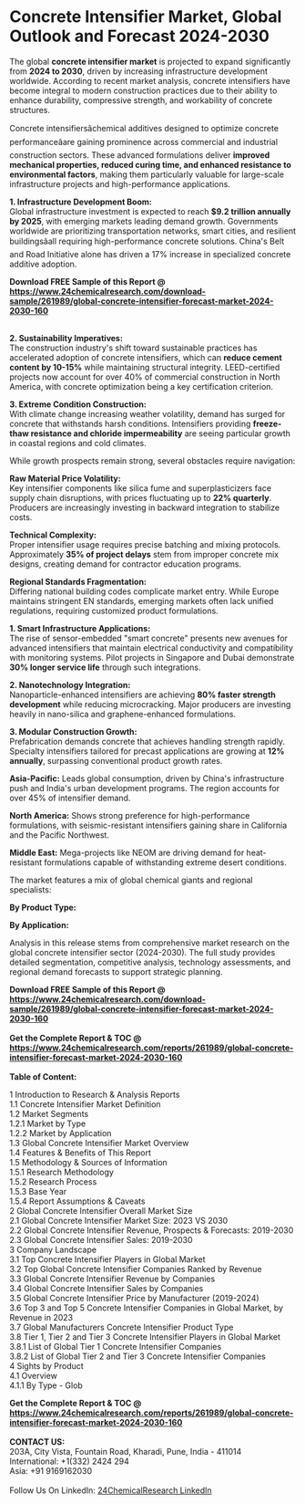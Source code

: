 <h1>Concrete Intensifier Market, Global Outlook and Forecast 2024-2030</h1><p>The global <strong>concrete intensifier market</strong> is projected to expand significantly from <strong>2024 to 2030</strong>, driven by increasing infrastructure development worldwide. According to recent market analysis, concrete intensifiers have become integral to modern construction practices due to their ability to enhance durability, compressive strength, and workability of concrete structures.</p><p>Concrete intensifiersâchemical additives designed to optimize concrete performanceâare gaining prominence across commercial and industrial construction sectors. These advanced formulations deliver <strong>improved mechanical properties, reduced curing time, and enhanced resistance to environmental factors</strong>, making them particularly valuable for large-scale infrastructure projects and high-performance applications.</p><p><strong>1. Infrastructure Development Boom:</strong><br>
Global infrastructure investment is expected to reach <strong>$9.2 trillion annually by 2025</strong>, with emerging markets leading demand growth. Governments worldwide are prioritizing transportation networks, smart cities, and resilient buildingsâall requiring high-performance concrete solutions. China's Belt and Road Initiative alone has driven a 17% increase in specialized concrete additive adoption.</p><div><b>Download FREE Sample of this Report @ 
            <a href="https://www.24chemicalresearch.com/download-sample/261989/global-concrete-intensifier-forecast-market-2024-2030-160">
            https://www.24chemicalresearch.com/download-sample/261989/global-concrete-intensifier-forecast-market-2024-2030-160</a></b></div><br><p><strong>2. Sustainability Imperatives:</strong><br>
The construction industry's shift toward sustainable practices has accelerated adoption of concrete intensifiers, which can <strong>reduce cement content by 10-15%</strong> while maintaining structural integrity. LEED-certified projects now account for over 40% of commercial construction in North America, with concrete optimization being a key certification criterion.</p><p><strong>3. Extreme Condition Construction:</strong><br>
With climate change increasing weather volatility, demand has surged for concrete that withstands harsh conditions. Intensifiers providing <strong>freeze-thaw resistance and chloride impermeability</strong> are seeing particular growth in coastal regions and cold climates.</p><p>While growth prospects remain strong, several obstacles require navigation:</p><p><strong>Raw Material Price Volatility:</strong><br>
    Key intensifier components like silica fume and superplasticizers face supply chain disruptions, with prices fluctuating up to <strong>22% quarterly</strong>. Producers are increasingly investing in backward integration to stabilize costs.</p><p><strong>Technical Complexity:</strong><br>
    Proper intensifier usage requires precise batching and mixing protocols. Approximately <strong>35% of project delays</strong> stem from improper concrete mix designs, creating demand for contractor education programs.</p><p><strong>Regional Standards Fragmentation:</strong><br>
    Differing national building codes complicate market entry. While Europe maintains stringent EN standards, emerging markets often lack unified regulations, requiring customized product formulations.</p><p><strong>1. Smart Infrastructure Applications:</strong><br>
The rise of sensor-embedded "smart concrete" presents new avenues for advanced intensifiers that maintain electrical conductivity and compatibility with monitoring systems. Pilot projects in Singapore and Dubai demonstrate <strong>30% longer service life</strong> through such integrations.</p><p><strong>2. Nanotechnology Integration:</strong><br>
Nanoparticle-enhanced intensifiers are achieving <strong>80% faster strength development</strong> while reducing microcracking. Major producers are investing heavily in nano-silica and graphene-enhanced formulations.</p><p><strong>3. Modular Construction Growth:</strong><br>
Prefabrication demands concrete that achieves handling strength rapidly. Specialty intensifiers tailored for precast applications are growing at <strong>12% annually</strong>, surpassing conventional product growth rates.</p><p><strong>Asia-Pacific:</strong> Leads global consumption, driven by China's infrastructure push and India's urban development programs. The region accounts for over 45% of intensifier demand.</p><p><strong>North America:</strong> Shows strong preference for high-performance formulations, with seismic-resistant intensifiers gaining share in California and the Pacific Northwest.</p><p><strong>Middle East:</strong> Mega-projects like NEOM are driving demand for heat-resistant formulations capable of withstanding extreme desert conditions.</p><p>The market features a mix of global chemical giants and regional specialists:

</p><p><strong>By Product Type:</strong></p><p><strong>By Application:</strong></p><p>Analysis in this release stems from comprehensive market research on the global concrete intensifier sector (2024-2030). The full study provides detailed segmentation, competitive analysis, technology assessments, and regional demand forecasts to support strategic planning.</p><div><b>Download FREE Sample of this Report @ 
            <a href="https://www.24chemicalresearch.com/download-sample/261989/global-concrete-intensifier-forecast-market-2024-2030-160">
            https://www.24chemicalresearch.com/download-sample/261989/global-concrete-intensifier-forecast-market-2024-2030-160</a></b></div><br><div><b>Get the Complete Report & TOC @ 
            <a href="https://www.24chemicalresearch.com/reports/261989/global-concrete-intensifier-forecast-market-2024-2030-160">
            https://www.24chemicalresearch.com/reports/261989/global-concrete-intensifier-forecast-market-2024-2030-160</a></b></div><br>
            <b>Table of Content:</b><p>1 Introduction to Research & Analysis Reports<br />
    1.1 Concrete Intensifier Market Definition<br />
    1.2 Market Segments<br />
        1.2.1 Market by Type<br />
        1.2.2 Market by Application<br />
    1.3 Global Concrete Intensifier Market Overview<br />
    1.4 Features & Benefits of This Report<br />
    1.5 Methodology & Sources of Information<br />
        1.5.1 Research Methodology<br />
        1.5.2 Research Process<br />
        1.5.3 Base Year<br />
        1.5.4 Report Assumptions & Caveats<br />
2 Global Concrete Intensifier Overall Market Size<br />
    2.1 Global Concrete Intensifier Market Size: 2023 VS 2030<br />
    2.2 Global Concrete Intensifier Revenue, Prospects & Forecasts: 2019-2030<br />
    2.3 Global Concrete Intensifier Sales: 2019-2030<br />
3 Company Landscape<br />
    3.1 Top Concrete Intensifier Players in Global Market<br />
    3.2 Top Global Concrete Intensifier Companies Ranked by Revenue<br />
    3.3 Global Concrete Intensifier Revenue by Companies<br />
    3.4 Global Concrete Intensifier Sales by Companies<br />
    3.5 Global Concrete Intensifier Price by Manufacturer (2019-2024)<br />
    3.6 Top 3 and Top 5 Concrete Intensifier Companies in Global Market, by Revenue in 2023<br />
    3.7 Global Manufacturers Concrete Intensifier Product Type<br />
    3.8 Tier 1, Tier 2 and Tier 3 Concrete Intensifier Players in Global Market<br />
        3.8.1 List of Global Tier 1 Concrete Intensifier Companies<br />
        3.8.2 List of Global Tier 2 and Tier 3 Concrete Intensifier Companies<br />
4 Sights by Product<br />
    4.1 Overview<br />
        4.1.1 By Type - Glob</p><div><b>Get the Complete Report & TOC @ 
            <a href="https://www.24chemicalresearch.com/reports/261989/global-concrete-intensifier-forecast-market-2024-2030-160">
            https://www.24chemicalresearch.com/reports/261989/global-concrete-intensifier-forecast-market-2024-2030-160</a></b></div><br><b>CONTACT US:</b><br>
            203A, City Vista, Fountain Road, Kharadi, Pune, India - 411014<br>
            International: +1(332) 2424 294<br>
            Asia: +91 9169162030 <br><br>
            Follow Us On LinkedIn: <a href="https://www.linkedin.com/company/24chemicalresearch/">24ChemicalResearch LinkedIn</a>